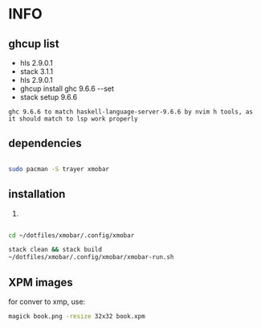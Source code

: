 # INFO

## ghcup list

- hls 2.9.0.1
- stack 3.1.1
- hls 2.9.0.1
- ghcup install ghc 9.6.6 --set
- stack setup 9.6.6

`ghc 9.6.6 to match haskell-language-server-9.6.6 by nvim h tools, as it should match to lsp work properly`

## dependencies

```bash

sudo pacman -S trayer xmobar 

```

## installation

1.

```bash

cd ~/dotfiles/xmobar/.config/xmobar

stack clean && stack build
~/dotfiles/xmobar/.config/xmobar/xmobar-run.sh

```

## XPM images

for conver to xmp, use:

```bash
magick book.png -resize 32x32 book.xpm
```